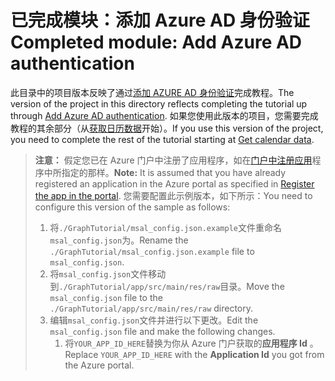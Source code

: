 # <a name="completed-module-add-azure-ad-authentication"></a><span data-ttu-id="8e43a-101">已完成模块：添加 Azure AD 身份验证</span><span class="sxs-lookup"><span data-stu-id="8e43a-101">Completed module: Add Azure AD authentication</span></span>

<span data-ttu-id="8e43a-102">此目录中的项目版本反映了通过[添加 AZURE AD 身份验证](https://docs.microsoft.com/graph/tutorials/android?tutorial-step=3)完成教程。</span><span class="sxs-lookup"><span data-stu-id="8e43a-102">The version of the project in this directory reflects completing the tutorial up through [Add Azure AD authentication](https://docs.microsoft.com/graph/tutorials/android?tutorial-step=3).</span></span> <span data-ttu-id="8e43a-103">如果您使用此版本的项目，您需要完成教程的其余部分（从[获取日历数据](https://docs.microsoft.com/graph/tutorials/android?tutorial-step=4)开始）。</span><span class="sxs-lookup"><span data-stu-id="8e43a-103">If you use this version of the project, you need to complete the rest of the tutorial starting at [Get calendar data](https://docs.microsoft.com/graph/tutorials/android?tutorial-step=4).</span></span>

> <span data-ttu-id="8e43a-104">**注意：** 假定您已在 Azure 门户中注册了应用程序，如在[门户中注册应用](https://docs.microsoft.com/graph/tutorials/android?tutorial-step=2)程序中所指定的那样。</span><span class="sxs-lookup"><span data-stu-id="8e43a-104">**Note:** It is assumed that you have already registered an application in the Azure portal as specified in [Register the app in the portal](https://docs.microsoft.com/graph/tutorials/android?tutorial-step=2).</span></span> <span data-ttu-id="8e43a-105">您需要配置此示例版本，如下所示：</span><span class="sxs-lookup"><span data-stu-id="8e43a-105">You need to configure this version of the sample as follows:</span></span>
>
> 1. <span data-ttu-id="8e43a-106">将`./GraphTutorial/msal_config.json.example`文件重命名`msal_config.json`为。</span><span class="sxs-lookup"><span data-stu-id="8e43a-106">Rename the `./GraphTutorial/msal_config.json.example` file to `msal_config.json`.</span></span>
> 1. <span data-ttu-id="8e43a-107">将`msal_config.json`文件移动到`./GraphTutorial/app/src/main/res/raw`目录。</span><span class="sxs-lookup"><span data-stu-id="8e43a-107">Move the `msal_config.json` file to the `./GraphTutorial/app/src/main/res/raw` directory.</span></span>
> 1. <span data-ttu-id="8e43a-108">编辑`msal_config.json`文件并进行以下更改。</span><span class="sxs-lookup"><span data-stu-id="8e43a-108">Edit the `msal_config.json` file and make the following changes.</span></span>
>     1. <span data-ttu-id="8e43a-109">将`YOUR_APP_ID_HERE`替换为你从 Azure 门户获取的**应用程序 Id** 。</span><span class="sxs-lookup"><span data-stu-id="8e43a-109">Replace `YOUR_APP_ID_HERE` with the **Application Id** you got from the Azure portal.</span></span>
